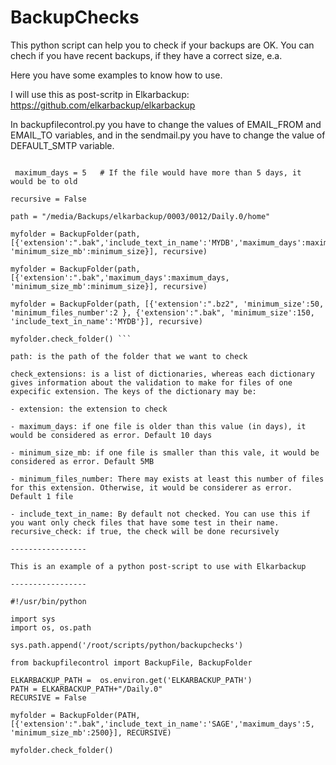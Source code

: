 BackupChecks
============

This python script can help you to check if your backups are OK. You can chech if you have recent backups, if they have a correct size, e.a.

Here you have some examples to know how to use. 

I will use this as post-scritp in Elkarbackup: https://github.com/elkarbackup/elkarbackup

In backupfilecontrol.py you have to change the values of EMAIL_FROM and EMAIL_TO variables, and in the sendmail.py you have to change the value of DEFAULT_SMTP variable.



```minimum_size = 50 
 
 maximum_days = 5   # If the file would have more than 5 days, it would be to old

recursive = False 

path = "/media/Backups/elkarbackup/0003/0012/Daily.0/home"

myfolder = BackupFolder(path, [{'extension':".bak",'include_text_in_name':'MYDB','maximum_days':maximum_days, 'minimum_size_mb':minimum_size}], recursive)

myfolder = BackupFolder(path, [{'extension':".bak",'maximum_days':maximum_days, 'minimum_size_mb':minimum_size}], recursive)

myfolder = BackupFolder(path, [{'extension':".bz2", 'minimum_size':50, 'minimum_files_number':2 }, {'extension':".bak", 'minimum_size':150, 'include_text_in_name':'MYDB'}], recursive)

myfolder.check_folder() ```

path: is the path of the folder that we want to check

check_extensions: is a list of dictionaries, whereas each dictionary gives information about the validation to make for files of one expecific extension. The keys of the dictionary may be:
    
- extension: the extension to check

- maximum_days: if one file is older than this value (in days), it would be considered as error. Default 10 days

- minimum_size_mb: if one file is smaller than this vale, it would be considered as error. Default 5MB

- minimum_files_number: There may exists at least this number of files for this extension. Otherwise, it would be considerer as error. Default 1 file

- include_text_in_name: By default not checked. You can use this if you want only check files that have some test in their name.
recursive_check: if true, the check will be done recursively

-----------------

This is an example of a python post-script to use with Elkarbackup

-----------------

#!/usr/bin/python

import sys
import os, os.path

sys.path.append('/root/scripts/python/backupchecks')

from backupfilecontrol import BackupFile, BackupFolder

ELKARBACKUP_PATH =  os.environ.get('ELKARBACKUP_PATH')
PATH = ELKARBACKUP_PATH+"/Daily.0"
RECURSIVE = False

myfolder = BackupFolder(PATH, [{'extension':".bak",'include_text_in_name':'SAGE','maximum_days':5, 'minimum_size_mb':2500}], RECURSIVE)

myfolder.check_folder()


